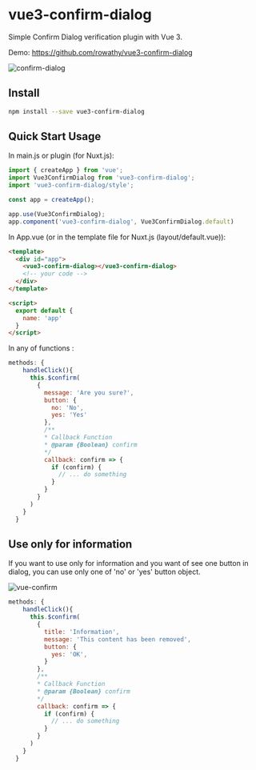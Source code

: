 # vue3-confirm-dialog

Simple Confirm Dialog verification plugin with Vue 3.

Demo: https://github.com/rowathy/vue3-confirm-dialog

![confirm-dialog](https://raw.githubusercontent.com/rowathy/vue3-confirm-dialog/main/src/assets/confirm-dialog.png)


## Install

```bash
npm install --save vue3-confirm-dialog
```

## Quick Start Usage

In main.js or plugin (for Nuxt.js):

```js
import { createApp } from 'vue';
import Vue3ConfirmDialog from 'vue3-confirm-dialog';
import 'vue3-confirm-dialog/style';

const app = createApp();

app.use(Vue3ConfirmDialog);
app.component('vue3-confirm-dialog', Vue3ConfirmDialog.default)
```
In App.vue (or in the template file for Nuxt.js (layout/default.vue)):

```html
<template>
  <div id="app">
    <vue3-confirm-dialog></vue3-confirm-dialog>
    <!-- your code -->
  </div>
</template>

<script>
  export default {
    name: 'app'
  }
</script>
```

In any of functions :

```js
methods: {
    handleClick(){
      this.$confirm(
        {
          message: 'Are you sure?',
          button: {
            no: 'No',
            yes: 'Yes'
          },
          /**
          * Callback Function
          * @param {Boolean} confirm
          */
          callback: confirm => {
            if (confirm) {
              // ... do something
            }
          }
        }
      )
    }
  }
```

## Use only for information

If you want to use only for information and you want of see one button in dialog, you can use only one of 'no' or 'yes' button object.

![vue-confirm](https://media.giphy.com/media/U3y0rmoC4SUySJxJqL/giphy.gif)

```js
methods: {
    handleClick(){
      this.$confirm(
        {
          title: 'Information',
          message: 'This content has been removed',
          button: {
          	yes: 'OK',
          }
        },
        /**
        * Callback Function
        * @param {Boolean} confirm
        */
        callback: confirm => {
          if (confirm) {
            // ... do something
          }
        }
      )
    }
  }
```
